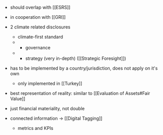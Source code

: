 - should overlap with [[ESRS]]
- in cooperation with [[GRI]]
- 2 climate related disclosures
	- climate-first standard
	- + governance
	- + strategy (very in-depth) ([[Strategic Foresight]])
- has to be implemented by a country/jurisdiction, does not apply on it's own
	- only implemented in [[Turkey]]

- best representation of reality: similar to [[Evaluation of Assets#Fair Value]]
- just financial materiality, not double
- connected information -> [[Digital Tagging]]
	- metrics and KPIs
